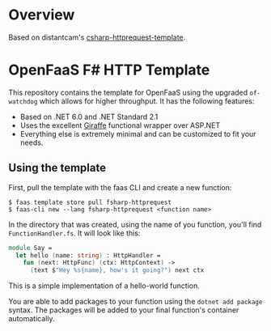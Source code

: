 # Overview

Based on distantcam's [csharp-httprequest-template](https://github.com/distantcam/csharp-httprequest-template).

# OpenFaaS F# HTTP Template

This repository contains the template for OpenFaaS using the upgraded `of-watchdog` which allows for higher throughput.  It has the following features:

- Based on .NET 6.0 and .NET Standard 2.1
- Uses the excellent [Giraffe](https://github.com/giraffe-fsharp/Giraffe) functional wrapper over ASP.NET
- Everything else is extremely minimal and can be customized to fit your needs.

## Using the template
First, pull the template with the faas CLI and create a new function:

```
$ faas template store pull fsharp-httprequest
$ faas-cli new --lang fsharp-httprequest <function name>
```

In the directory that was created, using the name of you function, you'll find `FunctionHandler.fs`. It will look like this:

```fsharp
module Say =
  let hello (name: string) : HttpHandler =
    fun (next: HttpFunc) (ctx: HttpContext) ->
      (text $"Hey %s{name}, how's it going?") next ctx
```

This is a simple implementation of a hello-world function.

You are able to add packages to your function using the `dotnet add package` syntax. The packages will be added to your final function's container automatically.
